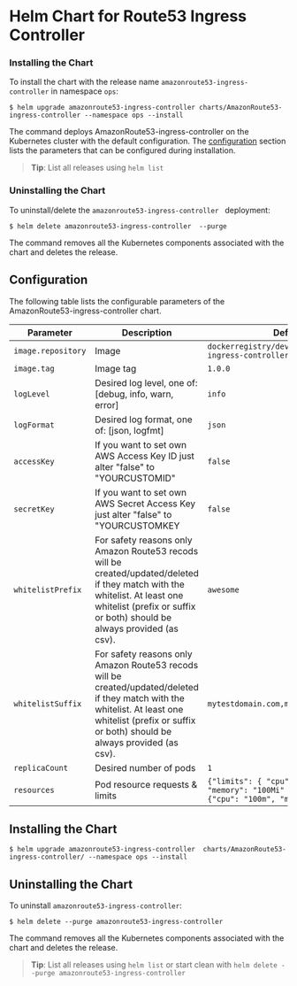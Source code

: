 # Helm Chart for Route53 Ingress Controller
### Installing the Chart

To install the chart with the release name `amazonroute53-ingress-controller` in namespace `ops`:

```console
$ helm upgrade amazonroute53-ingress-controller charts/AmazonRoute53-ingress-controller --namespace ops --install
```
The command deploys AmazonRoute53-ingress-controller on the Kubernetes cluster with the default configuration. The [configuration](#configuration) section lists the parameters that can be configured during installation.

> **Tip**: List all releases using `helm list`

### Uninstalling the Chart

To uninstall/delete the `amazonroute53-ingress-controller ` deployment:

```console
$ helm delete amazonroute53-ingress-controller  --purge
```

The command removes all the Kubernetes components associated with the chart and deletes the release.

## Configuration
The following table lists the configurable parameters of the AmazonRoute53-ingress-controller chart.

| Parameter | Description | Default |
| --- | --- | --- |
| `image.repository`                      | Image | `dockerregistry/devops/amazonroute53-ingress-controller` |
| `image.tag`                             | Image tag  | `1.0.0` |
| `logLevel`                              | Desired log level, one of: [debug, info, warn, error]  | `info` |
| `logFormat`                             | Desired log format, one of: [json, logfmt]  | `json` |
| `accessKey`                             | If you want to set own AWS Access Key ID just alter "false" to "YOURCUSTOMID"  | `false` |
| `secretKey`                             | If you want to set own AWS Secret Access Key just alter "false" to "YOURCUSTOMKEY | `false` |
| `whitelistPrefix`                       | For safety reasons only Amazon Route53 recods will be created/updated/deleted if they match with the whitelist. At least one whitelist (prefix or suffix or both) should be always provided (as csv).  | `awesome` |
| `whitelistSuffix`                       | For safety reasons only Amazon Route53 recods will be created/updated/deleted if they match with the whitelist. At least one whitelist (prefix or suffix or both) should be always provided (as csv).  | `mytestdomain.com,mytestdomain.org` |
| `replicaCount`                          | Desired number of pods | `1` |
| `resources`                             | Pod resource requests & limits | `{"limits": { "cpu": "100m", "memory": "100Mi" }, "requests": {"cpu": "100m", "memory": "100Mi" }}` |

## Installing the Chart

```console
$ helm upgrade amazonroute53-ingress-controller  charts/AmazonRoute53-ingress-controller/ --namespace ops --install
```

## Uninstalling the Chart

To uninstall `amazonroute53-ingress-controller`:

```console
$ helm delete --purge amazonroute53-ingress-controller 
```

The command removes all the Kubernetes components associated with the chart and deletes the release.

> **Tip**: List all releases using `helm list` or start clean with `helm delete --purge amazonroute53-ingress-controller`

